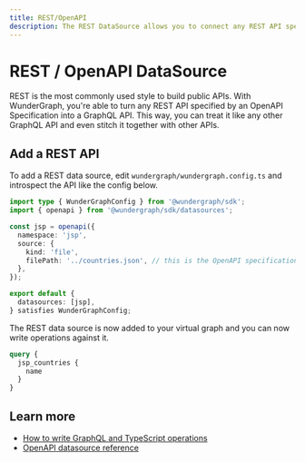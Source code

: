 ```yaml
---
title: REST/OpenAPI
description: The REST DataSource allows you to connect any REST API specified by an OpenAPI Specification.
---
```


# REST / OpenAPI DataSource

REST is the most commonly used style to build public APIs. With WunderGraph, you're able to turn any REST API specified by an OpenAPI Specification into a GraphQL API.
This way, you can treat it like any other GraphQL API and even stitch it together with other APIs.

## Add a REST API

To add a REST data source, edit `wundergraph/wundergraph.config.ts` and introspect the API like the config below.

```typescript
import type { WunderGraphConfig } from '@wundergraph/sdk';
import { openapi } from '@wundergraph/sdk/datasources';

const jsp = openapi({
  namespace: 'jsp',
  source: {
    kind: 'file',
    filePath: '../countries.json', // this is the OpenAPI specification.
  },
});

export default {
  datasources: [jsp],
} satisfies WunderGraphConfig;
```

The REST data source is now added to your virtual graph and you can now write operations against it.

```graphql
query {
  jsp_countries {
    name
  }
}
```

## Learn more

- [How to write GraphQL and TypeScript operations](/docs/guides/writing-operations)
- [OpenAPI datasource reference](/reference/datasources/openapi)
